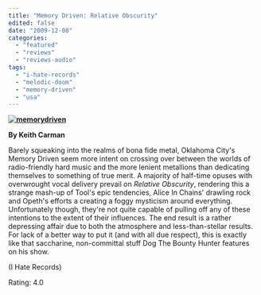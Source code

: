 ```yaml
---
title: "Memory Driven: Relative Obscurity"
edited: false
date: "2009-12-08"
categories:
  - "featured"
  - "reviews"
  - "reviews-audio"
tags:
  - "i-hate-records"
  - "melodic-doom"
  - "memory-driven"
  - "usa"
---
```


**[![memorydriven](http://www.hellbound.ca/wp-content/uploads/2009/12/memorydriven.jpg "memorydriven")](http://www.hellbound.ca/wp-content/uploads/2009/12/memorydriven.jpg)**

**By Keith Carman**

Barely squeaking into the realms of bona fide metal, Oklahoma City's Memory Driven seem more intent on crossing over between the worlds of radio-friendly hard music and the more lenient metallions than dedicating themselves to something of true merit. A majority of half-time opuses with overwrought vocal delivery prevail on _Relative Obscurity_, rendering this a strange mash-up of Tool's epic tendencies, Alice In Chains' drawling rock and Opeth's efforts a creating a foggy mysticism around everything. Unfortunately though, they're not quite capable of pulling off any of these intentions to the extent of their influences. The end result is a rather depressing affair due to both the atmosphere and less-than-stellar results. For lack of a better way to put it (and with all due respect), this is exactly like that saccharine, non-committal stuff Dog The Bounty Hunter features on his show.

(I Hate Records)

Rating: 4.0
